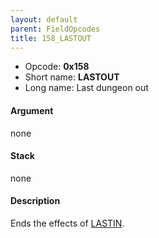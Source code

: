 ```yaml
---
layout: default
parent: FieldOpcodes
title: 158_LASTOUT
---
```


-   Opcode: **0x158**
-   Short name: **LASTOUT**
-   Long name: Last dungeon out

#### Argument

none

#### Stack

none

#### Description

Ends the effects of [LASTIN](157_LASTIN).
